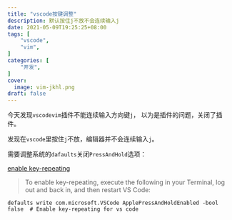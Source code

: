 ```yaml
---
title: "vscode按键调整"
description: 默认按住j不放不会连续输入j
date: 2021-05-09T19:25:25+08:00
tags: [
    "vscode",
    "vim",
]
categories: [
    "开发",
]
cover:
  image: vim-jkhl.png
draft: false
---
```


今天发现`vscodevim`插件不能连续输入方向键`j`， 以为是插件的问题，关闭了插件。

发现在`vscode`里按住`j`不放，编辑器并不会连续输入`j`。

需要调整系统的`dafaults`关闭`PressAndHold`选项：

[enable key-repeating](https://github.com/VSCodeVim/Vim/blob/master/README.md#mac)

> To enable key-repeating, execute the following in your Terminal, log out and back in, and then restart VS Code:

```shell
defaults write com.microsoft.VSCode ApplePressAndHoldEnabled -bool false  # Enable key-repeating for vs code
```

